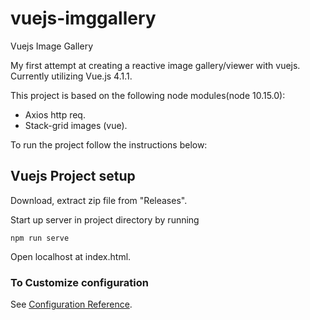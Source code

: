 # vuejs-imggallery

Vuejs Image Gallery

My first attempt at creating a reactive image gallery/viewer with vuejs. Currently utilizing Vue.js 4.1.1.

This project is based on the following node modules(node 10.15.0):
- Axios http req.
- Stack-grid images (vue).

To run the project follow the instructions below:

## Vuejs Project setup
Download, extract zip file from &quot;Releases&quot;.

Start up server in project directory by running
```
npm run serve
```
Open localhost at index.html.

### To Customize configuration
See [Configuration Reference](https://cli.vuejs.org/config/).